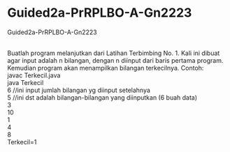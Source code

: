 # Guided2a-PrRPLBO-A-Gn2223
Guided2a-PrRPLBO-A-Gn2223<br/><br/>

Buatlah program melanjutkan dari Latihan Terbimbing No. 1. Kali ini dibuat agar input adalah n bilangan, dengan n diinput dari baris pertama program. Kemudian program akan menampilkan bilangan terkecilnya. Contoh:<br/>
javac Terkecil.java<br/>
java Terkecil<br/>
6 //ini input jumlah bilangan yg diinput setelahnya<br/>
5 //ini dst adalah bilangan-bilangan yang diinputkan (6 buah data)<br/>
3<br/>
10<br/>
1<br/>
4<br/>
8<br/>
Terkecil=1<br/>
